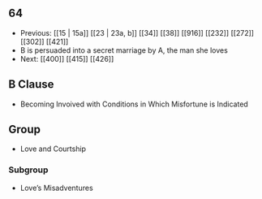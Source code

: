 ## 64
- Previous: [[15 | 15a]] [[23 | 23a, b]] [[34]] [[38]] [[916]] [[232]] [[272]] [[302]] [[421]] 
- B is persuaded into a secret marriage by A, the man she loves
- Next: [[400]] [[415]] [[426]] 

## B Clause
- Becoming Invoived with Conditions in Which Misfortune is Indicated

## Group
- Love and Courtship

### Subgroup
- Love’s Misadventures

